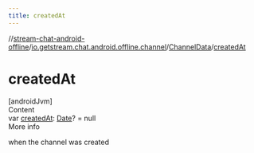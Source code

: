 ```yaml
---
title: createdAt
---
```

//[stream-chat-android-offline](../../../index.md)/[io.getstream.chat.android.offline.channel](../index.md)/[ChannelData](index.md)/[createdAt](createdAt.md)



# createdAt  
[androidJvm]  
Content  
var [createdAt](createdAt.md): [Date](https://developer.android.com/reference/kotlin/java/util/Date.html)? = null  
More info  


when the channel was created

  




